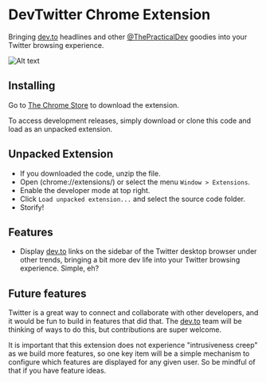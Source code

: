 DevTwitter Chrome Extension
==========

Bringing [dev.to](https://dev.to) headlines and other [@ThePracticalDev](https://twitter.com/thepracticaldev) goodies into your Twitter browsing experience.

![Alt text](/images/640px-screenshot?raw=true "Screenshot")

Installing
-----

Go to [The Chrome Store](https://chrome.google.com/webstore/detail/dev-twitter/fhlipionhojfohecgljcljbpblojlaef) to download the extension.

To access development releases, simply download or clone this code and load as an unpacked extension.

Unpacked Extension
-----

- If you downloaded the code, unzip the file.
- Open (chrome://extensions/) or select the menu `Window > Extensions`.
- Enable the developer mode at top right.
- Click `Load unpacked extension...` and select the source code folder.
- Storify!


Features
-----

- Display [dev.to](https://dev.to) links on the sidebar of the Twitter desktop browser under other trends, bringing a bit more dev life into your Twitter browsing experience. Simple, eh?

Future features
-----

Twitter is a great way to connect and collaborate with other developers, and it would be fun to build in features that did that. The [dev.to](https://dev.to) team will be thinking of ways to do this, but contributions are super welcome.

It is important that this extension does not experience "intrusiveness creep" as we build more features, so one key item will be a simple mechanism to configure which features are displayed for any given user. So be mindful of that if you have feature ideas.
